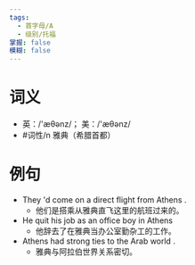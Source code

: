 ```yaml
---
tags:
  - 首字母/A
  - 级别/托福
掌握: false
模糊: false
---
```

# 词义
- 英：/'æθənz/； 美：/'æθənz/
- #词性/n  雅典（希腊首都）
# 例句
- They 'd come on a direct flight from Athens .
	- 他们是搭乘从雅典直飞这里的航班过来的。
- He quit his job as an office boy in Athens
	- 他辞去了在雅典当办公室勤杂工的工作。
- Athens had strong ties to the Arab world .
	- 雅典与阿拉伯世界关系密切。
